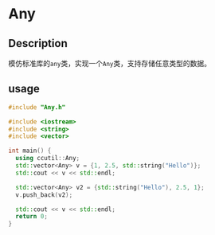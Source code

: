 # Any

## Description
模仿标准库的`any`类，实现一个`Any`类，支持存储任意类型的数据。


## usage
```cpp
#include "Any.h"

#include <iostream>
#include <string>
#include <vector>

int main() {
  using ccutil::Any;
  std::vector<Any> v = {1, 2.5, std::string("Hello")};
  std::cout << v << std::endl;

  std::vector<Any> v2 = {std::string("Hello"), 2.5, 1};
  v.push_back(v2);

  std::cout << v << std::endl;
  return 0;
}
```